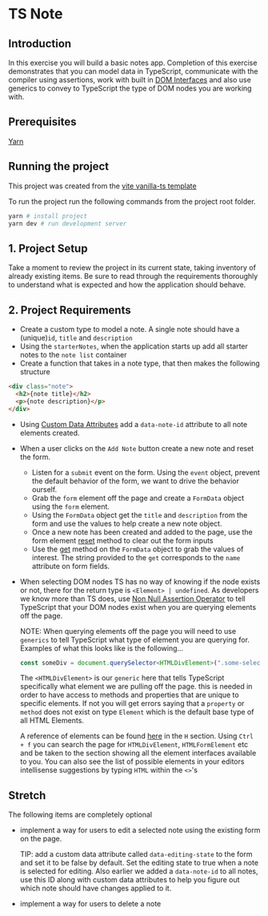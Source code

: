 # TS Note

## Introduction

In this exercise you will build a basic notes app. Completion of this exercise demonstrates
that you can model data in TypeScript, communicate with the compiler using assertions,
work with built in [DOM Interfaces](https://developer.mozilla.org/en-US/docs/Web/API/Document_Object_Model#dom_interfaces)
and also use generics to convey to TypeScript the type of DOM nodes you are working with.

## Prerequisites

[Yarn](https://yarnpkg.com/getting-started/install)

## Running the project

This project was created from the [vite vanilla-ts template](https://vitejs.dev/guide/#scaffolding-your-first-vite-project)

To run the project run the following commands from the project root folder.

```sh
yarn # install project
yarn dev # run development server
```

## 1. Project Setup

Take a moment to review the project in its current state, taking inventory of already existing items.
Be sure to read through the requirements thoroughly to understand what is expected and how the application
should behave.

## 2. Project Requirements

- Create a custom type to model a note. A single note should have a (unique)`id`, `title` and `description`
- Using the `starterNotes`, when the application starts up add all starter notes to the `note list` container
- Create a function that takes in a note type, that then makes the following structure

```html
<div class="note">
  <h2>{note title}</h2>
  <p>{note description}</p>
</div>
```

- Using [Custom Data Attributes](https://www.w3schools.com/tags/att_data-.asp) add a `data-note-id` attribute
  to all note elements created.

- When a user clicks on the `Add Note` button create a new note and reset the form.

  - Listen for a `submit` event on the form. Using the `event` object, prevent the default behavior of the form, we want to drive the behavior ourself.
  - Grab the `form` element off the page and create a `FormData` object using the `form` element.
  - Using the `FormData` object get the `title` and `description` from the form and use the values
    to help create a new note object.
  - Once a new note has been created and added to the page, use the form element [reset](https://developer.mozilla.org/en-US/docs/Web/API/HTMLFormElement/reset) method to clear out the form inputs
  - Use the [get](https://developer.mozilla.org/en-US/docs/Web/API/FormData/get) method on the `FormData` object to grab the values of interest. The string provided to the `get` corresponds to the `name` attribute on form fields.

- When selecting DOM nodes TS has no way of knowing if the node exists or not, there for the return type is `<Element> | undefined`. As developers we know more than TS does, use [Non Null Assertion Operator](https://www.typescriptlang.org/docs/handbook/release-notes/typescript-2-0.html#non-null-assertion-operator) to tell TypeScript that your DOM nodes exist when you are querying elements off the page.

  NOTE: When querying elements off the page you will need to use `generics` to tell TypeScript what type of element you are querying for. Examples of what this looks like is the following...

  ```ts
  const someDiv = document.querySelector<HTMLDivElement>(".some-selector");
  ```

  The `<HTMLDivElement>` is our `generic` here that tells TypeScript specifically what element we are pulling off the page. this is needed in order to have access to methods and properties that are unique to specific elements. If not you will get errors saying that a `property` or `method` does not exist on type `Element` which is the default base type of all HTML Elements.

  A reference of elements can be found [here](https://developer.mozilla.org/en-US/docs/Web/API) in the `H` section. Using `Ctrl + f` you can search the page for `HTMLDivElement`, `HTMLFormElement` etc and be taken to the section showing all the element interfaces available to you. You can also see the list of possible elements in your editors intellisense suggestions by typing `HTML` within the `<>`'s

## Stretch

The following items are completely optional

- implement a way for users to edit a selected note using the existing form on the page.

  TIP: add a custom data attribute called `data-editing-state` to the form and set it to be false by default. Set the editing state to true when a note is selected for editing. Also earlier we added a `data-note-id` to all notes, use this ID along with custom data attributes to help you figure out which note should have changes applied to it.

- implement a way for users to delete a note
